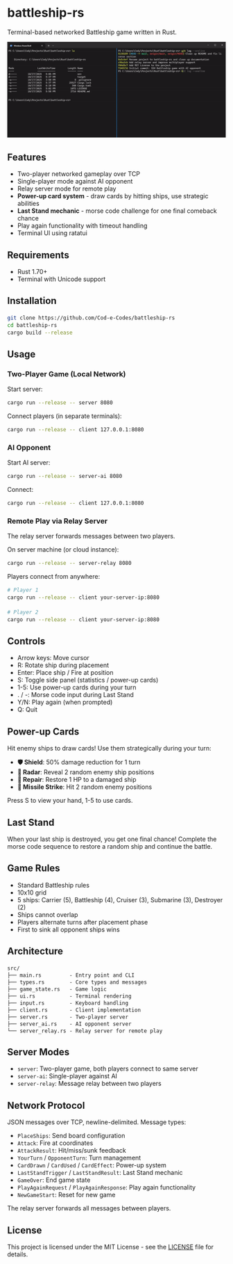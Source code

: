# battleship-rs

Terminal-based networked Battleship game written in Rust.

![Demo](assets/demo.gif)

## Features

- Two-player networked gameplay over TCP
- Single-player mode against AI opponent
- Relay server mode for remote play
- **Power-up card system** - draw cards by hitting ships, use strategic abilities
- **Last Stand mechanic** - morse code challenge for one final comeback chance
- Play again functionality with timeout handling
- Terminal UI using ratatui

## Requirements

- Rust 1.70+
- Terminal with Unicode support

## Installation

```bash
git clone https://github.com/Cod-e-Codes/battleship-rs
cd battleship-rs
cargo build --release
```

## Usage

### Two-Player Game (Local Network)

Start server:
```bash
cargo run --release -- server 8080
```

Connect players (in separate terminals):
```bash
cargo run --release -- client 127.0.0.1:8080
```

### AI Opponent

Start AI server:
```bash
cargo run --release -- server-ai 8080
```

Connect:
```bash
cargo run --release -- client 127.0.0.1:8080
```

### Remote Play via Relay Server

The relay server forwards messages between two players.

On server machine (or cloud instance):
```bash
cargo run --release -- server-relay 8080
```

Players connect from anywhere:
```bash
# Player 1
cargo run --release -- client your-server-ip:8080

# Player 2
cargo run --release -- client your-server-ip:8080
```

## Controls

- Arrow keys: Move cursor
- R: Rotate ship during placement
- Enter: Place ship / Fire at position
- S: Toggle side panel (statistics / power-up cards)
- 1-5: Use power-up cards during your turn
- . / -: Morse code input during Last Stand
- Y/N: Play again (when prompted)
- Q: Quit

## Power-up Cards

Hit enemy ships to draw cards! Use them strategically during your turn:

- **🛡️ Shield**: 50% damage reduction for 1 turn
- **📡 Radar**: Reveal 2 random enemy ship positions
- **🔧 Repair**: Restore 1 HP to a damaged ship
- **🚀 Missile Strike**: Hit 2 random enemy positions

Press S to view your hand, 1-5 to use cards.

## Last Stand

When your last ship is destroyed, you get one final chance! Complete the morse code sequence to restore a random ship and continue the battle.

## Game Rules

- Standard Battleship rules
- 10x10 grid
- 5 ships: Carrier (5), Battleship (4), Cruiser (3), Submarine (3), Destroyer (2)
- Ships cannot overlap
- Players alternate turns after placement phase
- First to sink all opponent ships wins

## Architecture

```
src/
├── main.rs         - Entry point and CLI
├── types.rs        - Core types and messages
├── game_state.rs   - Game logic
├── ui.rs           - Terminal rendering
├── input.rs        - Keyboard handling
├── client.rs       - Client implementation
├── server.rs       - Two-player server
├── server_ai.rs    - AI opponent server
└── server_relay.rs - Relay server for remote play
```

## Server Modes

- `server`: Two-player game, both players connect to same server
- `server-ai`: Single-player against AI
- `server-relay`: Message relay between two players

## Network Protocol

JSON messages over TCP, newline-delimited. Message types:
- `PlaceShips`: Send board configuration
- `Attack`: Fire at coordinates
- `AttackResult`: Hit/miss/sunk feedback
- `YourTurn` / `OpponentTurn`: Turn management
- `CardDrawn` / `CardUsed` / `CardEffect`: Power-up system
- `LastStandTrigger` / `LastStandResult`: Last Stand mechanic
- `GameOver`: End game state
- `PlayAgainRequest` / `PlayAgainResponse`: Play again functionality
- `NewGameStart`: Reset for new game

The relay server forwards all messages between players.

## License

This project is licensed under the MIT License - see the [LICENSE](LICENSE) file for details.